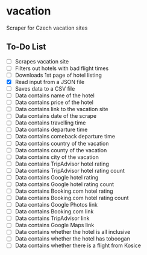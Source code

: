 # vacation

Scraper for Czech vacation sites

## To-Do List

- [ ] Scrapes vacation site
- [ ] Filters out hotels with bad flight times
- [ ] Downloads 1st page of hotel listing
- [x] Read input from a JSON file
- [ ] Saves data to a CSV file
- [ ] Data contains name of the hotel
- [ ] Data contains price of the hotel
- [ ] Data contains link to the vacation site
- [ ] Data contains date of the scrape
- [ ] Data contains travelling time
- [ ] Data contains departure time
- [ ] Data contains comeback departure time
- [ ] Data contains country of the vacation
- [ ] Data contains county of the vacation
- [ ] Data contains city of the vacation
- [ ] Data contains TripAdvisor hotel rating
- [ ] Data contains TripAdvisor hotel rating count
- [ ] Data contains Google hotel rating
- [ ] Data contains Google hotel rating count
- [ ] Data contains Booking.com hotel rating
- [ ] Data contains Booking.com hotel rating count
- [ ] Data contains Google Photos link
- [ ] Data contains Booking.com link
- [ ] Data contains TripAdvisor link
- [ ] Data contains Google Maps link
- [ ] Data contains whether the hotel is all inclusive
- [ ] Data contains whether the hotel has toboogan
- [ ] Data contains whether there is a flight from Kosice

